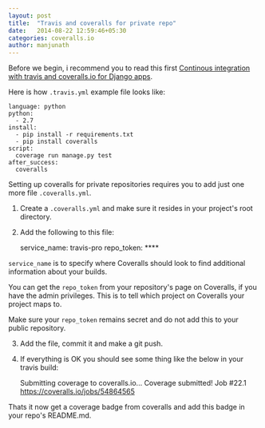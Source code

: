 ```yaml
---
layout: post
title:  "Travis and coveralls for private repo"
date:   2014-08-22 12:59:46+05:30
categories: coveralls.io
author: manjunath
---
```

Before we begin, i recommend you to read this first [Continous integration with travis and coveralls.io for Django apps](https://agiliq.com/blog/2014/05/continuous-integration-with-travis-and-coverallsio/).


Here is how `.travis.yml` example file looks like:

    language: python
    python:
      - 2.7
    install:
      - pip install -r requirements.txt
      - pip install coveralls
    script:
      coverage run manage.py test
    after_success:
      coveralls
      

Setting up coveralls for private repositories requires you to add just one more file `.coveralls.yml`.

1) Create a `.coveralls.yml` and make sure it resides in your project's root directory.

2) Add the following to this file:

    service_name: travis-pro
    repo_token: ****
    
`service_name` is to specify where Coveralls should look to find additional information about your builds.
    
You can get the `repo_token` from your repository's page on Coveralls, if you have the admin privileges. This is to tell which project on Coveralls your project maps to.

Make sure your `repo_token` remains secret and do not add this to your public repository.

3) Add the file, commit it and make a git push.

4) If everything is OK you should see some thing like the below in your travis build:

    Submitting coverage to coveralls.io...
    Coverage submitted!
    Job #22.1
    https://coveralls.io/jobs/54864565
    
Thats it now get a coverage badge from coveralls and add this badge in your repo's README.md.



